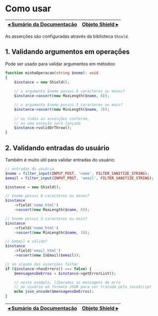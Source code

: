 # Como usar

[◂ Sumário da Documentação](indice.md) | [Objeto Shield ▸](02-shield.md)
-- | --

As asserções são configuradas através da biblioteca `Shield`.

## 1. Validando argumentos em operaçṍes

Pode ser usado para validar argumentos em métodos:

```php
function minhaOperacao(string $nome): void
{
    $instance = new Shield();
    
    // o argumento $nome possui 8 caracteres ou menos?
    $instance->assert(new MaxLength($name, 8)); 

    // o argumento $nome possui 3 caracteres ou mais?
    $instance->assert(new MinLength($name, 3)); 
    
    // ou todas as asserções conferem, 
    // ou uma exceção será lançada
    $instance->validOrThrow();
}
```

## 2. Validando entradas do usuário

Também é muito útil para validar entradas do usuário:

```php
// entradas do usuário
$nome = filter_input(INPUT_POST, 'nome', FILTER_SANITIZE_STRING);
$email = filter_input(INPUT_POST, 'email', FILTER_SANITIZE_STRING);

$instance = new Shield();

// $nome possui 8 caracteres ou menos?
$instance
    ->field('nome_html')
    ->assert(new MaxLength($name, 8)); 

// $nome possui 3 caracteres ou mais?
$instance
    ->field('nome_html')
    ->assert(new MinLength($name, 3)); 

// $email é válido?
$instance
    ->field('email_html')
    ->assert(new IsEmail($email)); 

// se alguma das asserções falhar
if ($instance->hasErrors() === false) {
    $mensagensDeErros = $instance->getErrorList();

    // neste exemplo, liberamos as mensagens de erro
    // ao usuário em formato JSON para ser tratada pelo JavaScript
    echo json_encode($mensagensDeErros);
}
```

[◂ Sumário da Documentação](indice.md) | [Objeto Shield ▸](02-shield.md)
-- | --
